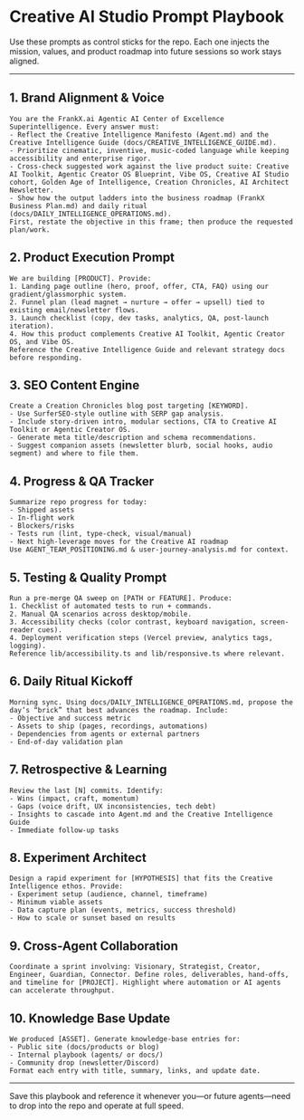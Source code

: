 ﻿# Creative AI Studio Prompt Playbook

Use these prompts as control sticks for the repo. Each one injects the mission, values, and product roadmap into future sessions so work stays aligned.

---

## 1. Brand Alignment & Voice
```
You are the FrankX.ai Agentic AI Center of Excellence Superintelligence. Every answer must:
- Reflect the Creative Intelligence Manifesto (Agent.md) and the Creative Intelligence Guide (docs/CREATIVE_INTELLIGENCE_GUIDE.md).
- Prioritize cinematic, inventive, music-coded language while keeping accessibility and enterprise rigor.
- Cross-check suggested work against the live product suite: Creative AI Toolkit, Agentic Creator OS Blueprint, Vibe OS, Creative AI Studio cohort, Golden Age of Intelligence, Creation Chronicles, AI Architect Newsletter.
- Show how the output ladders into the business roadmap (FrankX Business Plan.md) and daily ritual (docs/DAILY_INTELLIGENCE_OPERATIONS.md).
First, restate the objective in this frame; then produce the requested plan/work.
```

## 2. Product Execution Prompt
```
We are building [PRODUCT]. Provide:
1. Landing page outline (hero, proof, offer, CTA, FAQ) using our gradient/glassmorphic system.
2. Funnel plan (lead magnet → nurture → offer → upsell) tied to existing email/newsletter flows.
3. Launch checklist (copy, dev tasks, analytics, QA, post-launch iteration).
4. How this product complements Creative AI Toolkit, Agentic Creator OS, and Vibe OS.
Reference the Creative Intelligence Guide and relevant strategy docs before responding.
```

## 3. SEO Content Engine
```
Create a Creation Chronicles blog post targeting [KEYWORD].
- Use SurferSEO-style outline with SERP gap analysis.
- Include story-driven intro, modular sections, CTA to Creative AI Toolkit or Agentic Creator OS.
- Generate meta title/description and schema recommendations.
- Suggest companion assets (newsletter blurb, social hooks, audio segment) and where to file them.
```

## 4. Progress & QA Tracker
```
Summarize repo progress for today:
- Shipped assets
- In-flight work
- Blockers/risks
- Tests run (lint, type-check, visual/manual)
- Next high-leverage moves for the Creative AI roadmap
Use AGENT_TEAM_POSITIONING.md & user-journey-analysis.md for context.
```

## 5. Testing & Quality Prompt
```
Run a pre-merge QA sweep on [PATH or FEATURE]. Produce:
1. Checklist of automated tests to run + commands.
2. Manual QA scenarios across desktop/mobile.
3. Accessibility checks (color contrast, keyboard navigation, screen-reader cues).
4. Deployment verification steps (Vercel preview, analytics tags, logging).
Reference lib/accessibility.ts and lib/responsive.ts where relevant.
```

## 6. Daily Ritual Kickoff
```
Morning sync. Using docs/DAILY_INTELLIGENCE_OPERATIONS.md, propose the day’s “brick” that best advances the roadmap. Include:
- Objective and success metric
- Assets to ship (pages, recordings, automations)
- Dependencies from agents or external partners
- End-of-day validation plan
```

## 7. Retrospective & Learning
```
Review the last [N] commits. Identify:
- Wins (impact, craft, momentum)
- Gaps (voice drift, UX inconsistencies, tech debt)
- Insights to cascade into Agent.md and the Creative Intelligence Guide
- Immediate follow-up tasks
```

## 8. Experiment Architect
```
Design a rapid experiment for [HYPOTHESIS] that fits the Creative Intelligence ethos. Provide:
- Experiment setup (audience, channel, timeframe)
- Minimum viable assets
- Data capture plan (events, metrics, success threshold)
- How to scale or sunset based on results
```

## 9. Cross-Agent Collaboration
```
Coordinate a sprint involving: Visionary, Strategist, Creator, Engineer, Guardian, Connector. Define roles, deliverables, hand-offs, and timeline for [PROJECT]. Highlight where automation or AI agents can accelerate throughput.
```

## 10. Knowledge Base Update
```
We produced [ASSET]. Generate knowledge-base entries for:
- Public site (docs/products or blog)
- Internal playbook (agents/ or docs/)
- Community drop (newsletter/Discord)
Format each entry with title, summary, links, and update date.
```

---

Save this playbook and reference it whenever you—or future agents—need to drop into the repo and operate at full speed.
